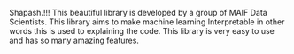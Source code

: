 Shapash.!!!
This beautiful library is developed by a group of MAIF Data Scientists. 
This library aims to make machine learning Interpretable in other words this is used to explaining the code. 
This library is very easy to use and has so many amazing features.
